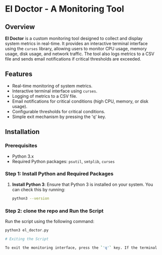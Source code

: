 # El Doctor - A Monitoring Tool

## Overview

**El Doctor** is a custom monitoring tool designed to collect and display system metrics in real-time. It provides an interactive terminal interface using the `curses` library, allowing users to monitor CPU usage, memory usage, disk usage, and network traffic. The tool also logs metrics to a CSV file and sends email notifications if critical thresholds are exceeded.

## Features

- Real-time monitoring of system metrics.
- Interactive terminal interface using `curses`.
- Logging of metrics to a CSV file.
- Email notifications for critical conditions (high CPU, memory, or disk usage).
- Configurable thresholds for critical conditions.
- Simple exit mechanism by pressing the 'q' key.

## Installation

### Prerequisites

- Python 3.x
- Required Python packages: `psutil`, `smtplib`, `curses`

### Step 1: Install Python and Required Packages

1. **Install Python 3**: Ensure that Python 3 is installed on your system. You can check this by running:

   ```bash
   python3 --version

### Step 2: clone the repo and Run the Script

Run the script using the following command:

```bash
python3 el_doctor.py

# Exiting the Script

To exit the monitoring interface, press the `'q'` key. If the terminal becomes unresponsive, you can reset it by typing `reset` in the terminal.
